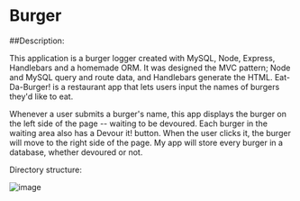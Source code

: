 # Burger

##Description:

This application is a burger logger created with MySQL, Node, Express, Handlebars and a homemade ORM. It was designed the MVC pattern; Node and MySQL query and route data, and Handlebars generate the HTML. Eat-Da-Burger! is a restaurant app that lets users input the names of burgers they'd like to eat.

Whenever a user submits a burger's name, this app displays the burger on the left side of the page -- waiting to be devoured.
Each burger in the waiting area also has a Devour it! button. When the user clicks it, the burger will move to the right side of the page.
My app will store every burger in a database, whether devoured or not.

Directory structure:




![image](https://user-images.githubusercontent.com/65681350/96355457-abe54400-1096-11eb-9adc-313f12f5f72c.png)

